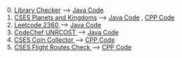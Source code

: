 0) <a href="https://judge.yosupo.jp/problem/scc">Library Checker</a>  -->  <a href="https://judge.yosupo.jp/submission/148370">Java Code </a>
1) <a href="https://cses.fi/problemset/task/1683/">CSES Planets and Kingdoms</a>  -->   <a href="https://cses.fi/paste/598ffc9ad7352056625135/"> Java Code</a> ,  <a href="https://cses.fi/paste/d77341975867a5e762520a/"> CPP Code</a>
2) <a href="https://leetcode.com/problems/longest-cycle-in-a-graph/"> Leetcode 2360 </a>  -->  <a href="https://leetcode.com/submissions/detail/987471626/"> Java Code</a>
3) <a href="https://www.codechef.com/problems/UNRCOST"> CodeChef UNRCOST </a>    --> <a href="https://www.codechef.com/viewsolution/99847334"> Java Code</a>
4) <a href="https://cses.fi/problemset/task/1686/"> CSES Coin Collector </a>   --> <a href="https://cses.fi/paste/306f389b728d914c62572d/"> CPP Code </a>
5) <a href="https://cses.fi/problemset/task/1682/"> CSES Flight Routes Check </a>  -->  <a href="https://cses.fi/paste/6f25b0df385d42136257ce"/> CPP Code </a>
